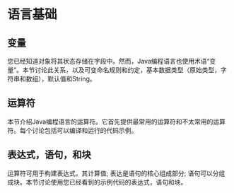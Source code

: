 # 语言基础

## 变量

您已经知道对象将其状态存储在字段中。然而，Java编程语言也使用术语“变量”。本节讨论此关系，以及可变命名规则和约定，基本数据类型（原始类型，字符串和数组），默认值和String。

## 运算符
本节介绍Java编程语言的运算符。它首先提供最常用的运算符和不太常用的运算符。每个讨论包括可以编译和运行的代码示例。

## 表达式，语句，和块
运算符可用于构建表达式，其计算值; 表达是语句的核心组成部分; 语句可以分组成块。本节讨论使用您已经看到的示例代码的表达式，语句和块。